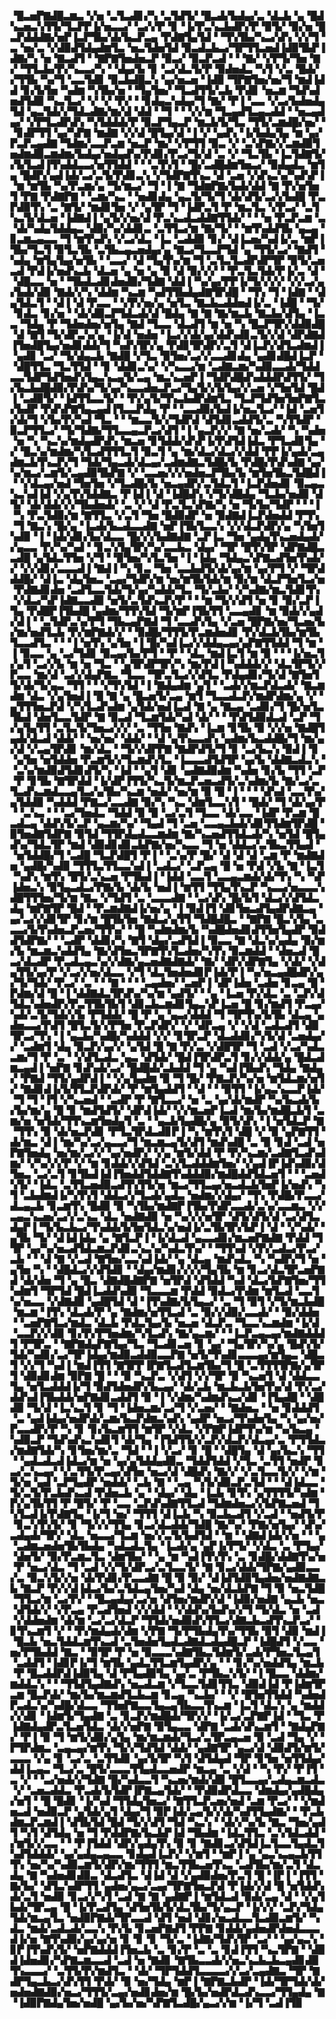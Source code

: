 ▝█▃▅▛▇▟█▃▆▃▝▞▅▝▃▜▃▟▊▞▚▝▃▜▟▜▞▝█▃▟▞▙▟▄▞▃▝▟▃▙▝▄▝█▟▚▃▅▃▚▜▜▞▜▃▛▛▐▞▅▃▃▞▝▃▞▞▛▝▊▝▐▞▛▃▚▃▙▟▛▞▛▝▉▜▞▝▉▞▅▝█▃▛▟▟▟▇▞▅▛▐▃▛▜▙▞▟▞▙▃▛▃▄▝▛▟▇▜▄▜▟▝▝▜▚▜▙▞▚▃▞▟▚▝▞▞▜▝▃▝▅▞▃▝▞▟▉▟▜▟▄▟▆▜▃▝▅▃▜▟▅▜▟▝▉▃▟▃▙▃▞▜▛▜▜▃▅▟▐▟▉▜▙▛▐▟▇▞▚▝▅▝▇▃▟▜▝▝▇▛▇▜▅▟▅▃▛▝▉▃▞▝▉▃▛▃▟▝▝▝▇▞▝▞▛▜▞▜▅▝▇▞▝▜▜▃▙▞▛▞▚▃▃▞▚▝▝▟▄▞▙▝▊▝▃▞▟▃▜▞▛▝▉▟▅▟▃▝▚▜▝▞▃▝█▟▞▞▜▜▙▝▚▞▜▝▃▃▜▟▊▝▉▃▙▟█▃▚▝▄▞▅▃▅▝▐▟▉▝▜▛▇▜▅▞▅▞▜▝▆▟▐▟▟▝▊▞▙▜▅▝▚▟▆▝▚▜▙▞▅▝▝▜▄▜▅▞▝▜▃▟▜▜▞▃▙▝▛▟▊▝▅▃▆▝▜▟▚▟▅▟▜▟▉▝▚▃▜▃▞▝▞▝▞▝▛▞▝▝▊▟▄▃▚▟▄▞▜▝▇▞▝▛▐▝▃▃▝▞▃▞▙▟▅▟▄▜▟▝▄▃▜▟▞▞▜▟▃▟▇▞▆▞▟▝▟▟▝▝▜▝▝▝▞▞▆▝▜▃▄▟▜▃▄▃▟▟▝▝▅▃▄▟▄▞▝▞▛▜▃▟▛▟▚▝▚▜▟▟▟▞▛▝▉▃▛▜▄▃▛▝▆▃▙▜▞▜▃▝▜▜▞▃▆▟█▞▅▞▝▝▊▟▛▜▜▝▄▞▚▛▇▝▆▟▇▝▞▞▟▝█▜▄▞▟▝▐▝▞▝▄▟▚▝▐▞▙▟▄▜▄▝▆▝▄▞▛▃▛▃▄▟▇▝▜▟▆▞▃▃▛▃▆▝▅▃▛▝▆▞▝▞▛▜▜▝▉▃▝▞▝▃▚▛▇▞▞▃▆▟▉▜▅▟▆▟▉▃▆▟▆▞▙▟▄▞▅▟▄▟▚▞▛▟▊▞▛▃▞▜▞▟▝▃▝▞▝▜▃▜▙▝▐▃▜▟▇▜▞▞▙▜▃▟▐▜▚▟▟▃▃▞▅▜▜▟▟▝▝▝▃▜▚▜▝▝█▞▃▟█▟▆▜▅▃▞▝▉▟▄▟▃▝▆▜▄▝█▟▛▞▄▟▐▟▞▃▞▃▜▞▛▟▊▃▚▝▞▜▟▛▇▜▚▃▝▟▝▃▅▝▞▟▚▃▚▞▚▟▚▛▐▝▆▝▆▜▙▝▚▞▛▃▆▞▄▝▜▞▆▃▞▝▜▝▐▝▇▝▜▟▆▛▇▞▙▟▞▟▟▝▇▝▛▞▅▜▅▜▝▛▇▝▛▟▇▛▇▝▝▃▆▞▚▃▝▝▅▟▊▟▄▝▄▃▜▞▜▞▜▝▟▞▟▜▞▃▞▞▙▟█▝▛▃▛▟▉▜▚▝▃▝▇▜▞▝▆▟▊▜▅▝▞▝▄▜▛▝▜▝▐▟▛▃▜▝▛▝▆▃▜▃▝▞▛▃▞▝▃▜▚▃▜▞▟▃▅▝▐▟▇▟▐▝▄▜▞▞▅▞▟▝▛▃▚▃▟▃▟▟▇▜▜▟▞▝▝▝▅▝▛▃▛▃▆▝▃▝▟▞▚▟▄▜▟▟▄▃▝▟▉▞▚▞▟▟▊▃▝▃▜▜▃▞▆▝▇▞▜▞▝▝▆▜▚▟▟▜▙▝▄▃▄▝▊▃▆▃▄▃▃▝▜▝▆▜▚▟▚▝▞▃▞▟▃▝▐▃▝▃▟▟▉▝▊▞▝▟▐▃▅▞▚▟▐▞▃▝▆▛▐▜▙▞▜▃▜▝▉▜▃▜▙▝▃▜▙▃▄▃▅▟▄▞▄▝▇▃▞▜▃▃▛▜▟▝▄▝▜▜▞▃▞▝▇▟▜▝▚▟▄▝▆▜▄▜▄▞▅▜▙▝▝▃▃▞▝▟▝▜▄▜▚▞▆▝▜▝▃▜▃▜▃▟▛▟▛▜▛▝▉▜▞▃▅▃▟▝▛▟▐▞▅▟▚▃▙▝▟▃▅▝▄▝▅▝▄▝▉▝▟▝▉▞▞▞▝▝▛▃▜▃▜▟▞▛▐▞▃▝▟▝▝▟█▃▃▝▅▝▝▜▙▟▃▟▊▟▅▟▉▞▜▟▇▝▟▟▐▝▚▞▄▞▛▛▐▞▜▞▞▞▞▝▞▞▃▞▄▞▙▟▞▟▉▝▇▟▞▞▚▝▟▟▆▝▚▃▆▝▚▟▜▜▙▟▄▟▇▜▛▟█▝▝▜▚▝▜▝▐▟▇▝▝▟▄▜▟▃▜▝▝▟▐▝▟▝▛▃▃▝▝▞▛▞▅▞▄▝▅▜▃▝▇▃▙▃▟▟▅▟▐▞▃▝▐▟█▝▝▜▞▝▊▟▃▝▊▞▅▝▝▟▞▟▉▃▛▜▟▃▟▞▟▝█▟▄▝▇▝▇▝▇▞▆▃▙▝▇▃▙▞▟▜▄▝▐▃▃▝▜▟▄▝▛▝▜▟▅▟▅▞▅▜▄▝▇▟▝▜▃▃▝▟▃▟▜▝▆▝▅▝▚▝█▃▛▜▛▞▟▟▉▟█▝▟▝▇▜▝▜▞▟▛▃▚▞▄▝▐▞▟▝▅▟▅▝▐▃▞▞▟▞▄▞▟▟▚▟▊▃▜▞▞▟▝▟▛▟▇▟▐▜▅▟█▜▄▞▅▟▊▟▟▞▜▝▚▟▚▜▛▞▄▝▛▟▊▜▛▟▛▞▃▜▝▟▐▃▛▞▟▜▃▟▆▟▐▝▄▟▊▝▃▞▝▜▞▟▄▃▙▝▇▟█▝▞▜▃▝▉▜▅▞▃▞▞▃▃▟▊▟▄▝▄▟▊▟█▟▐▃▛▝▝▟█▜▜▃▝▜▃▜▜▟▝▝▊▝▟▟▊▃▚▞▝▞▚▃▃▞▆▝▃▟▇▃▆▞▚▟▉▃▃▟▞▜▟▟▃▃▜▟▛▜▟▜▅▟▚▜▄▃▚▃▄▜▞▃▄▝▆▃▚▃▅▛▐▝▜▟▛▟█▟▚▟▟▟▛▟▜▜▞▝▜▞▙▃▙▟█▟▉▞▛▟▚▞▜▞▄▞▚▃▃▟▅▃▛▃▞▜▄▜▞▞▙▜▄▞▞▃▅▝▞▜▅▜▟▝█▟▐▝▃▟▉▜▞▝▐▟▜▜▃▃▜▞▝▝▛▞▄▜▞▜▚▃▙▟▛▟▆▜▃▝▜▃▛▜▟▜▅▜▅▛▇▜▃▞▙▟▛▝▛▟▚▛▇▜▄▃▄▟▐▜▃▃▛▟▄▝▛▝▝▃▃▟▉▞▙▟▐▞▅▃▜▃▞▝▐▟▝▃▅▜▞▟▞▜▝▞▙▞▛▞▚▟▝▜▃▝▝▝▆▃▃▜▞▞▜▟▛▟▝▟▜▟▊▃▟▟▜▞▃▝▚▜▜▟▛▝▉▃▛▜▜▃▞▝▜▞▜▟▇▞▜▜▃▃▄▃▛▃▞▟▜▝▐▝▄▃▛▞▞▝▇▝▅▞▃▟▞▝▚▝▚▟▅▝▅▝▚▝▚▃▚▞▆▟▄▟▛▟▚▝▆▃▅▝▊▜▟▟▞▟▚▛▐▞▛▟▜▟▐▟▃▝▛▜▃▟▊▜▄▝▞▝█▃▚▞▆▟▆▞▚▜▃▟▜▜▜▃▜▝▉▃▜▝▄▝▆▞▟▃▞▟▃▞▞▟▟▝▛▛▐▞▄▟▞▃▄▟▆▃▙▜▚▃▛▞▜▝▜▟▞▜▄▃▟▞▟▃▄▞▃▟▆▟▇▃▜▟█▞▙▝▛▟█▞▛▟▚▟▇▝▄▞▚▞▆▃▞▃▆▜▞▃▄▟▉▜▙▛▇▝▞▝▃▃▅▞▞▞▅▟▅▃▛▜▙▞▙▝▆▜▅▜▙▃▜▟█▟▐▝▝▞▟▃▄▞▅▟▝▜▅▜▅▝▞▜▃▟█▞▙▝▅▃▄▟▛▞▃▜▟▃▜▝▐▃▛▟▅▟▊▝▉▃▄▃▚▃▚▟▐▟▝▞▄▜▚▜▟▟▇▃▝▛▐▟▐▝▟▝▐▟█▟▚▝▞▜▞▟█▟▄▝▜▃▙▞▅▟▉▝▟▜▞▝▟▞▟▟▞▞▞▜▙▟▅▟▞▝▃▝▞▝▟▝▛▃▜▃▚▛▇▞▚▝▅▝▜▞▙▞▜▟▛▝▝▝▐▝▚▝▛▃▜▟▉▞▆▝▇▜▜▃▝▞▃▜▝▜▅▝█▟▉▟▛▝▅▝▉▟▇▟▐▃▛▟▅▟▟▝▛▜▚▝▜▝▇▃▚▝█▞▄▝▐▃▟▞▙▃▟▃▃▟▇▝▅▛▐▜▙▜▃▃▚▝▞▞▟▃▛▟▛▞▄▝▚▜▅▜▚▟▉▝▐▝▐▟▞▟▊▞▙▞▟▃▃▝█▞▞▞▙▟▇▟▇▝▃▛▐▃▝▜▅▝▄▟▄▜▚▃▅▟▄▟▞▞▄▃▃▝▛▞▚▞▚▟▝▝▊▃▚▜▄▜▛▞▚▞▃▃▙▃▝▟▄▞▝▜▛▝█▜▚▜▛▝▟▛▇▟█▃▃▟█▝▄▜▟▃▜▜▅▝▞▜▝▝▉▜▅▞▚▜▃▜▅▝▐▝▐▟▄▝▜▟▄▃▚▛▇▃▟▜▅▜▚▟▞▞▝▞▞▟▊▞▃▃▃▟▐▝▇▟▐▝▚▝▊▃▝▜▅▝▃▃▙▟▜▞▟▞▄▞▆▝▄▞▛▜▝▞▝▜▛▟▟▟█▞▝▟▐▃▝▟▄▜▅▃▝▃▄▞▜▟▛▞▆▝▅▞▆▜▙▜▟▞▆▝▉▞▆▝▟▃▛▜▅▜▃▞▅▝▛▟▇▟▊▟▅▝▃▟▜▃▃▜▟▞▜▞▄▞▚▟▟▞▜▃▝▜▞▃▙▞▝▞▚▟▇▞▆▃▜▟▊▜▚▝▞▟▃▞▚▛▐▟▇▃▃▟▉▝▅▜▞▃▜▟▚▃▛▞▛▝▝▝▆▝▜▞▞▟▜▝▅▝▊▝▉▞▃▛▐▜▄▝▛▟█▛▐▜▙▟█▝▄▟▆▞▜▜▚▜▟▝▜▞▆▛▐▜▙▜▜▝▃▃▄▟▊▝▆▝▉▟▞▞▄▟▞▟▐▝▝▃▜▟▛▃▚▞▛▜▝▜▙▃▄▛▇▟▝▜▝▃▃▟▚▜▄▝▞▃▅▝█▛▇▞▅▞▜▃▅▞▙▞▆▞▅▟▜▃▙▝▛▞▆▛▇▟▞▞▝▝▉▟█▞▜▜▜▞▛▃▆▟▅▟▊▝▛▞▟▃▙▜▙▞▆▜▙▜▃▃▟▜▃▝▝▝▐▝▅▜▚▝▄▜▅▝▐▝█▞▚▟▐▃▞▞▟▟▄▃▄▞▄▛▇▜▜▟▟▝▜▝▆▝▐▝▉▃▃▝▄▝▃▞▜▟▊▝▉▃▄▞▙▞▛▜▝▝▛▝▝▟▃▝▆▟▐▃▜▝▆▝▉▝▝▝▐▞▅▃▜▞▄▜▝▃▞▞▙▝▆▝▅▝▜▃▝▝▄▜▛▟▛▜▛▞▚▝▆▞▛▟▐▝▚▟▟▟▞▞▝▟▃▜▛▜▞▞▛▃▃▝▆▞▟▝▃▞▞▟▄▛▇▃▝▜▃▃▝▜▛▃▜▃▞▞▟▜▃▝▛▟▄▟▊▞▜▞▟▝▇▜▅▜▜▞▟▞▜▞▄▃▝▜▜▝▝▝▞▜▚▜▟▝▐▝▇▟▄▟▆▝▄▜▝▝▃▟▞▞▆▃▛▟▃▟▞▝▇▃▆▟▆▝▟▃▝▞▄▜▅▟▐▝█▝▇▝▄▝█▃▅▜▞▃▄▝▆▜▝▜▃▃▟▃▛▞▆▟▛▟▆▞▄▝▞▝▄▜▜▜▅▃▛▟▝▞▚▜▃▟▚▟▆▝▄▜▟▞▅▟▐▃▟▝▇▝▄▝▇▃▄▝▃▟▊▞▜▝█▞▅▜▃▜▙▟▝▟▅▜▃▃▜▟▛▝▇▝▉▃▟▝▜▃▆▜▟▞▚▟▝▟▞▝▝▝▛▟▜▟▉▟▃▟▝▃▛▝▜▞▄▜▄▜▜▝▃▜▃▜▞▜▅▃▞▞▞▝▃▝▜▜▅▝▇▟▚▝▐▃▆▝▊▜▙▝▉▝▞▞▅▝▇▟█▜▄▟▞▟▃▟▝▟▟▞▝▝▅▞▅▞▝▟▟▞▝▝▟▝▄▜▚▃▃▟▚▝▄▟▆▞▙▃▟▟█▞▜▝▆▞▄▞▟▝▞▃▄▜▛▟▊▝▆▞▟▃▝▝▜▞▞▟▛▛▇▝▇▟▛▟▜▞▜▝▊▝▃▞▙▃▚▝▉▟▐▝▊▝▄▜▅▝▅▜▟▟▅▝▛▃▆▜▞▞▜▃▆▟▚▜▃▝▐▃▃▃▟▜▟▜▛▝▄▞▙▝▟▟▇▃▟▃▚▝▝▃▚▞▆▟▉▟▜▟▊▟▜▞▚▝▐▟▝▝▄▜▝▟▊▝▄▟▇▟▉▟▆▝▚▟▅▝▊▞▙▝▜▜▝▃▛▝▛▝▊▜▙▝▇▜▛▟▟▝▐▞▟▛▐▜▜▞▚▃▜▞▆▃▛▃▅▃▟▜▞▃▚▟▆▞▙▝▇▞▃▞▃▜▃▟▚▃▆▟▃▃▄▜▃▞▄▜▙▞▚▃▆▝▅▟▞▝▅▞▆▝▉▝█▝▐▝▝▝▝▟▚▟▝▃▃▜▚▞▄▜▟▟▉▝▚▟▟▟▝▛▇▃▞▃▃▟▇▝▉▞▚▝▚▃▝▟▆▜▃▃▚▜▝▝█▟▞▝▜▝▟▞▄▞▛▝▝▃▚▃▝▝▝▃▞▜▅▟▃▝▜▟▟▝▉▝▉▝▃▞▃▜▝▜▃▃▝▟▞▃▃▝▐▟▛▝▛▃▆▝█▃▟▃▄▝▟▟▚▜▞▃▛▝▄▃▆▞▚▞▝▜▄▟▝▜▝▃▅▝▃▃▄▃▙▟▞▟▊▜▜▟▆▜▛▟█▝▉▜▅▟▇▜▟▛▇▝▉▜▟▝▜▜▛▟▄▟▃▃▆▟▆▝▇▞▚▃▅▟▜▜▟▃▟▞▚▝▅▜▟▝█▜▄▟▚▞▜▟▃▜▛▝▆▟▝▟▉▟▊▟▊▃▙▛▇▞▅▞▚▃▃▝▜▝▅▝▟▟▃▞▃▜▙▃▜▜▄▟▝▝▅▜▟▟█▞▜▝▃▟█▝▜▃▛▟█▜▝▛▐▝▝▃▚▞▛▝█▞▝▟▝▟▝▟▝▃▆▝▛▝▆▟▇▟▅▝▄▟█▞▚▟▉▝▜▜▜▃▜▜▃▃▚▟▐▝▃▟▃▞▝▃▛▃▄▝█▝▅▝▛▟▝▞▙▝▇▝▐▃▜▝▚▟▚▝▆▜▚▝█▜▞▃▚▃▅▝▛▜▙▟▐▝▐▟▟▝▃▃▜▝▃▃▄▃▆▟▞▟▞▜▚▝▚▝▚▛▐▟▅▃▚▝▉▜▄▃▟▃▞▛▇▞▙▝▟▞▙▝▅▟▐▝▆▜▜▝▜▜▄▜▚▃▛▝▚▃▃▞▅▃▃▃▚▟█▜▜▜▅▞▜▞▆▝▇▃▝▞▜▟▜▝▃▝▃▃▃▟▇▝▝▃▞▟▚▝█▞▙▜▝▟▃▞▞▟▜▟▃▟▄▝▆▛▇▜▛▝█▟▝▝▛▃▆▟▇▟▐▞▅▞▄▝▐▝▉▟▐▜▝▟▊▜▅▃▟▜▄▟▛▟▇▃▄▝▄▞▃▞▞▟▊▜▛▝▊▞▆▝█▜▙▜▅▝▇▟▃▞▄▜▜▝▜▟█▟█▃▝▝▇▛▇▝█▃▚▜▄▝▃▃▃▞▙▜▚▟▅▃▛▃▅▞▜▜▚▞▝▝█▝▚▟▆▟▆▞▙▝▚▟█▟▅▟▊▟▜▜▅▜▄▟▛▝▉▟▟▜▟▛▇▞▝▝▃▟▛▝▟▟▊▞▚▝▇▜▝▟▄▞▃▟▜▟▐▝▉▃▃▝▇▝▟▃▚▞▄▟▄▝▉▞▆▞▙▝▆▃▆▃▚▟▟▜▄▝▇▞▟▜▅▃▜▛▇▜▚▜▃▟▅▞▚▜▚▝▉▃▆▟▟▝▝▟▅▃▟▝█▃▞▟▃▟▛▝▛▃▟▃▄▃▚▞▞▟▇▞▄▃▅▟▇▟▇▟▞▝▇▞▝▟▛▞▟▛▇▜▄▝▞▟▞▝▞▟▄▜▜▞▄▞▛▝▞▃▞▞▅▞▟▃▃▝▞▜▝▟▃▜▅▟▅▟▊▛▐▟▞▛▐▝▚▞▅▃▄▟█▟▛▞▄▞▜▞▜▟▞▝▛▃▞▝▃▝▝▝▇▝▝▝▝▃▄▟▅▞▝▃▅▛▐▝▟▛▐▟▅▝▃▟▅▝▊▃▄▝█▝▛▟▆▞▟▝█▝▐▝▟▟▇▟▃▜▛▟▚▞▚▞▆▝▄▟▜▞▝▝▄▝▐▃▅▝▛▞▟▃▝▃▝▃▛▞▟▜▟▃▚▟▅▟▛▞▛▃▜▜▙▜▙▜▝▟▊▃▙▃▆▟▊▜▄▃▚▛▐▃▅▝█▝▊▞▆▟▜▝▛▃▄▞▚▟▞▃▜▞▜▟▞▞▙▝▛▜▟▟▞▝█▝▛▝▄▝▄▃▞▟▟▟▝▜▝▜▛▜▚▞▙▜▙▝▟▃▄▝▄▟▅▃▃▞▛▟▜▝█▜▃▜▞▞▛▜▅▝▛▃▛▟▛▞▝▞▝▟▛▃▄▝▞▝▞▟▝▃▟▃▟▜▝▟▉▜▛▃▞▜▚▝▐▝▄▃▙▞▚▟█▞▚▟▟▟▝▞▞▝▊▜▛▃▛▝▟▃▟▟▊▞▚▜▞▟▝▃▅▟▄▞▞▝▃▟▆▜▝▟▄▝▉▃▛▞▄▞▞▝▄▜▟▝█▝▇▝▛▞▃▝▞▟█▜▛▝▜▝▃▟▝▞▃▞▚▟▃▃▆▞▜▝▛▝▃▝▝▞▟▜▃▟▃▝▄▃▝▟▜▟▞▝█▟▐▜▛▟▛▃▜▝▊▞▞▟▟▞▄▝█▟▃▟▆▃▄▟▐▝▅▛▇▝▊▟▚▟▞▃▞▝█▟█▟▞▃▙▟▟▝▜▝▄▝▚▟▐▜▙▟▚▝▜▟▄▝▇▟▄▞▝▛▇▟▝▜▜▞▄▟▛▟▐▝▝▞▄▜▄▟▆▝▉▝▜▝█▞▝▛▇▃▛▞▚▞▅▝▆▜▟▃▆▞▅▜▞▝▇▟▊▟▐▞▙▜▜▃▛▟▛▟▞▝▛▝▆▜▄▟▟▜▝▝▟▝▝▝▉▜▜▝▐▞▄▃▚▃▃▛▐▟▞▝▜▝▜▝▐▜▝▞▚▃▅▟▝▝▃▟▛▝▛▝▇▜▃▃▞▝▅▝▃▝▄▞▟▞▆▟▛▝▚▞▙▃▟▞▙▞▙▞▆▞▄▝█▝▊▝▆▟▜▟▜▞▝▟▛▟▐▟▞▝▞▞▆▃▅▛▐▃▟▝▆▞▙▞▆▟█▃▙▜▝▃▆▞▅▝▅▜▟▞▜▜▚▃▆▜▅▟▄▜▝▃▝▝▄▃▙▜▄▟█▞▄▝▉▜▞▟▚▝▐▝▅▜▟▃▛▝▇▝▜▜▚▝▉▝▟▞▅▃▛▟▊▝▛▜▃▜▛▟▃▟▊▛▐▝▚▝▆▜▚▜▝▟█▝▞▝▉▝▄▛▇▜▜▝▟▞▆▃▝▟▐▝▆▞▚▞▃▞▄▃▃▞▜▝▆▃▆▃▄▜▞▟▜▝▆▟▚▟█▝▃▝▉▝▊▟▝▃▟▝▅▛▇▜▅▟▄▝▅▞▆▞▃▞▞▝▄▞▅▟▛▞▝▞▄▝▆▜▞▟▟▝▛▝▛▞▚▃▆▞▃▟▇▜▃▟▚▟▆▞▝▞▚▞▞▞▛▝▞▝▆▝▊▟▟▞▞▟▜▟▝▃▚▜▃▟▟▟▆▜▅▞▝▞▄▟▐▛▐▟▚▟▉▞▟▜▅▃▝▃▞▃▜▝▊▜▙▟▐▟▐▜▅▟▟▜▟▟▇▜▚▟▟▟▉▞▆▟█▟▟▜▟▃▅▜▝▝▝▃▅▟▚▜▞▝▐▟▃▝▃▜▜▃▅▟▉▃▟▜▚▜▜▞▅▝▆▃▞▜▜▃▄▞▅▃▟▃▙▜▅▛▐▞▅▟▚▝▚▜▝▃▙▟▆▟▐▞▚▜▚▜▝▟▟▃▞▞▜▃▟▞▄▟▃▝▅▟▆▞▞▟▄▞▝▜▚▝▛▟█▞▛▃▃▞▟▃▄▃▙▝▊▃▆▜▚▝█▟▉▝▉▝▚▜▙▞▆▟▇▛▐▜▙▞▛▟▛▃▃▟▞▃▚▞▃▃▆▃▝▞▞▃▄▃▚▃▅▞▃▞▞▃▚▃▝▟▃▝▅▟▇▟▉▝▅▝▚▞▞▞▅▜▛▝▟▜▞▟▜▞▟▝▃▞▟▜▃▟▄▛▐▝▜▞▙▃▙▃▞▜▚▟▟▞▙▜▅▜▟▃▚▞▅▟▐▞▃▜▙▜▛▞▙▛▐▝▟▝▝▞▚▟▞▝▄▜▙▝▜▞▝▟▐▟▐▟▄▝▄▝▇▜▃▛▐▝▐▞▟▃▟▝▄▃▃▟▊▞▆▃▅▛▇▟▇▝▛▟▟▝▜▜▛▝▄▞▚▞▅▃▟▜▟▃▆▃▛▟▊▃▚▃▚▞▚▟▃▜▚▞▝▝▜▜▚▟▝▞▛▞▃▟▃▞▛▃▞▃▙▝▝▝▟▝▇▝▞▃▟▝▇▜▅▞▃▃▚▟▐▟▞▝▄▝▟▃▄▝▆▟▚▟▃▝▚▝▚▟▛▞▜▝▅▝▄▜▅▝▚▝▝▟█▟▃▞▞▟▜▟▊▝▝▟▄▞▆▟▊▞▞▞▞▜▄▜▙▝▆▝▊▃▞▟▃▜▛▃▅▛▇▟▝▟▞▟▅▝▜▝▄▝█▃▝▟▇▟█▟▇▛▇▝▅▜▛▟▝▟▜▟▟▝▚▟▝▟▃▞▙▛▇▜▅▞▜▜▚▟▆▜▝▜▛▜▟▝█▟▐▃▟▟▚▟▉▝▜▃▃▃▆▝▛▟▟▝▉▟▃▞▛▟▆▝▆▜▃▟▝▃▃▜▚▞▅▃▃▝▞▟▇▟▉▝▄▟█▜▟▝▟▝▐▜▚▟▇▞▙▜▄▃▞▝▃▝▜▝▉▜▝▞▜▞▆▃▙▟█▝▆▃▆▝▐▜▚▝▟▃▟▞▛▝▄▝▇▟▆▞▅▜▜▃▟▝▃▝▉▞▞▟▉▞▃▃▟▞▝▝▉▞▟▟▅▝▝▃▅▛▇▜▃▞▆▟▃▝▟▃▙▝▛▟▃▜▄▞▙▝▅▃▅▝▟▃▛▃▝▜▃▃▚▃▆▟▆▝▐▞▟▝▃▃▛▞▞▟▉▝▊▞▛▞▛▜▅▟▆▞▚▜▃▟▚▝▇▞▄▃▆▞▝▝▐▃▛▃▄▃▄▞▆▟▇▟▟▟▜▝▛▜▛▃▝▝▇▛▇▟▄▛▇▜▄▞▜▃▝▜▃▟▊▃▅▝▊▝▄▞▝▜▄▜▛▞▚▞▄▝█▟▚▜▞▜▟▞▚▟▊▞▃▞▜▛▐▟▄▞▆▟▉▃▟▟▉▃▃▛▇▝▅▜▞▜▚▟▊▃▃▃▄▞▆▜▄▃▝▟█▃▜▝▞▞▜▝▚▟▐▝▆▟▐▜▜▝▇▜▛▛▐▛▇▜▃▟▜▃▆▜▙▞▜▝█▝▃▜▜▜▜▛▇▞▄▜▛▜▝▟▉▟▊▟▆▝▉▛▇▝█▝▝▝▉▝▚▃▛▃▝▞▟▜▝▞▞▜▛▝▉▝▚▃▅▜▝▟▝▟▟▃▃▜▄▝▅▜▃▟▟▟▐▞▜▝▉▟▜▟▅▟▛▞▙▃▄▞▝▟▞▃▙▝▆▃▙▃▙▜▅▜▚▞▟▝▛▞▃▞▟▟▚▟▐▜▙▟▟▞▅▛▇▟▊▃▟▟▜▝▉▝▐▝▞▟▆▞▚▟▆▟▚▃▞▟▊▝▐▜▄▟█▝▝▟█▟▉▝▜▞▟▝▐▃▚▃▜▝▊▝▜▝▐▟▅▃▆▞▃▞▜▝▞▃▅▞▝▝▇▟▅▃▝▝▅▝▊▟▟▟▜▝▃▝▄▟▐▟▄▞▅▟▛▟▞▃▆▞▙▃▛▟▆▃▚▟▚▝▄▟▛▝▅▃▞▜▚▟▅▜▄▝▚▝▄▞▅▞▛▃▃▟▛▞▛▝▚▝▊▝▊▞▙▃▆▜▜▝▆▜▛▝▞▟▃▝▞▛▇▛▐▟▛▜▚▞▆▝▚▞▙▃▄▝▚▟▉▃▛▝▜▟▚▟▚▃▚▟▊▜▝▟▞▜▄▝▐▜▟▜▜▞▞▃▛▞▟▃▛▞▟▃▄▞▃▝▛▜▜▟▃▞▆▟▇▜▟▞▚▝▊▜▅▞▆▞▃▝▜▟▝▝▐▝▞▃▞▝▊▝█▝▝▟█▜▄▝▟▝▄▞▙▃▚▝▜▜▝▝▄▟▃▟▃▟▐▟▃▞▆▝▅▝▄▞▄▜▟▟▄▟▉▃▝▜▟▟▜▟▟▝▞▜▃▝▃▜▜▝▅▟▛▝▊▃▞▃▚▃▄▞▝▞▃▜▜▞▛▃▄▞▟▜▅▝▅▃▞▟▝▟█▟▚▝▇▞▞▝▞▃▜▃▃▜▞▞▝▞▆▝▜▞▅▝▄▟▝▃▛▜▄▟▛▝▅▟▟▞▝▃▙▝▇▝▝▃▄▝▚▜▞▟▉▃▛▃▜▟▝▝▝▟▐▟▃▃▝▜▞▃▜▞▛▃▙▟▚▃▟▝▛▟▅▃▙▝▄▝▝▟▄▞▝▟▄▝▐▃▙▝▊▜▚▝▄▜▜▜▜▞▚▟▆▝▛▞▄▜▙▜▜▝▛▝█▜▞▝▛▝▃▃▝▃▛▟▚▟▇▜▜▃▟▝▜▟▆▟▅▃▞▞▙▛▇▃▅▟▝▜▚▜▃▟▐▞▛▟▇▜▄▝▐▞▜▝▅▞▝▜▜▜▝▟▐▃▙▝▚▝▉▃▙▃▟▜▝▞▃▟▝▝▅▟▜▞▛▝▊▃▚▜▚▜▞▝▊▝▜▞▞▞▜▜▄▝▊▃▞▟▃▟▟▞▜▟█▝▇▞▚▞▝▛▇▞▅▜▄▞▝▟▚▞▃▟▄▟▞▜▛▞▝▟▃▝▅▃▃▞▜▃▆▝▅▞▞▃▜▞▙▟▜▟▝▝▆▝▝▟▇▟▐▟▞▞▅▝▝▝▄▝▃▟▆▃▅▟▅▜▙▜▙▟▄▝▚▟▃▟▃▜▄▝▐▃▟▞▄▝▄▛▐▞▛▜▞▝▞▟▃▝▃▝▛▜▄▞▝▟▅▜▞▝▉▞▛▃▆▃▜▃▝▟▆▜▙▞▝▝▄▝▆▝▚▟▐▜▚▜▚▝▃▝▊▟█▞▟▟▇▜▚▞▅▝▛▝▅▃▞▟▃▝▜▝▃▟▝▞▞▜▞▟▛▃▞▃▜▃▃▜▞▝▇▝▊▃▞▟▟▞▜▛▇▞▄▟▉▃▃▞▃▝▉▃▚▜▞▞▅▝▟▞▛▟▊▞▛▃▃▟▇▝█▝▉▝▉▞▝▟▐▟▜▟▉▜▄▟▅▞▅▟▇▟▇▃▙▝▇▃▛▝▛▞▞▟▐▟▃▞▙▞▃▜▟▃▄▜▅▞▚▟▝▟▄▝▅▞▟▃▙▛▇▝▜▝▉▝▅▃▜▟█▝▜▜▃▞▆▝▃▞▛▞▝▝█▃▄▟▄▞▃▞▅▝▟▜▅▞▆▟▛▞▟▝▐▟▉▞▅▟▇▝▄▃▙▝▅▃▝▟▜▟▞▞▝▞▛▃▄▝▛▃▟▜▅▟▝▞▞▟▟▝▝▞▟▟▚▞▙▟▚▞▞▜▝▜▞▟▃▝▅▝▃▟▝▞▟▟▅▟▆▝▟▞▆▝▃▞▃▞▟▃▛▝▜▜▟▞▅▟▉▟▚▜▜▃▞▟▇▃▙▃▟▜▚▃▛▃▞▝▊▜▚▃▆▜▝▞▝▝▛▞▆▟▄▟▞▟▆▝▞▛▇▝▜▞▛▜▙▟▄▜▚▞▜▜▙▝▉▜▝▟▉▝▆▟▐▝█▃▙▝▅▃▜▟▟▃▆▜▚▃▟▝▃▜▅▟▅▜▄▟▃▟▇▟▃▟▄▟█▃▛▝▐▟█▟▜▝▞▃▃▝▅▞▛▜▙▟▟▝▇▃▝▝▉▜▛▝▛▝▅▝▉▃▃▃▚▟▇▜▙▃▜▟▆▜▞▃▟▞▛▜▅▃▜▃▄▜▝▃▟▟▜▝▐▟▊▛▐▞▜▝▆▜▙▝▄▟▃▜▜▃▆▜▄▟▛▞▄▝▝▝▊▞▚▞▅▟▟▜▄▝▆▃▙▝▛▝█▃▟▟▛▟▐▟▉▜▄▝▟▝▛▜▄▟▉▜▄▝▄▞▃▝▛▜▙▃▚▜▞▝▐▝█▃▃▝▟▟▆▞▆▟▟▃▚▝▝▝▜▜▟▜▄▟▇▟▚▝▅▃▟▃▆▝▞▜▃▃▜▟▊▜▜▃▝▟▉▟▐▟▝▛▐▟▆▜▛▃▆▝█▃▛▟▞▝▆▞▙▞▆▃▆▟▜▃▙▃▆▝▊▃▄▝▚▃▙▞▝▝▞▝█▜▅▜▜▟▟▝▚▟▅▟▛▃▟▃▚▞▚▟█▞▟▃▃▝▜▜▅▛▇▃▃▜▄▃▄▜▙▃▃▜▚▃▆▝▐▃▜▝▟▃▚▝▄▝▆▟▟▞▞▟▊▝▐▟▆▜▞▜▄▟▇▝▃▝▊▃▛▞▆▟█▟▞▜▛▞▞▝▐▞▃▞▃▛▇▛▐▟▝▝▜▃▝▛▐▟▇▟▄▟▛▃▜▃▅▜▟▃▝▟▞▞▅▛▇▝▉▜▄▃▃▝▟▛▇▝▃▟▞▟▚▃▆▜▝▝▇▟▄▛▇▞▝▛▐▝▉▝▜▝▆▜▞▟▉▞▄▜▄▝▆▞▆▃▆▟▞▜▃▞▃▜▛▃▄▃▅▝▉▝▃▟▝▜▄▝▞▝▛▜▛▟▆▃▝▃▄▃▄▞▆▜▚▝▜▞▞▜▟▜▟▝▟▟▞▝▄▟▇▜▛▝▄▃▞▟▝▟▉▟▜▞▆▜▞▃▃▃▝▞▄▝▊▝▃▞▃▝▃▜▜▟▊▝▄▞▙▜▛▝▚▜▝▟▜▟▄▟▝▜▛▝▊▜▅▝▅▜▜▟▄▞▟▟▐▃▄▃▝▜▃▞▃▝█▜▞▃▃▃▜▜▄▟▃▃▅▟▛▝▆▃▄▝▃▝▞▟▝▝▚▝▛▞▝▛▐▜▝▃▝▞▝▝▃▞▅▟▞▞▜▟▇▝█▞▚▟▃▃▜▝▚▃▅▞▆▟▞▟▉▝█▜▃▃▄▞▃▟▄▃▆▃▟▃▝▞▝▃▅▃▟▟▃▝▛▃▟▞▙▜▟▛▐▛▇▃▄▜▟▞▝▝▛▟▉▟▛▟▃▃▝▟▆▟▄▞▄▟█▟▄▞▅▜▝▝█▝█▟▊▝▐▞▚▟▝▜▜▟▄▜▅▃▞▝▇▜▜▃▛▃▅▞▅▟▝▃▆▝▛▃▞▝▝▞▆▟▅▃▟▝▅▟▉▃▛▝▄▜▟▞▄▜▝▟▄▞▜▝▉▛▐▟▞▃▄▜▞▞▟▞▚▟▜▜▄▟▇▞▝▝▛▃▙▟▆▃▛▃▆▟▐▝▟▜▙▜▟▝█▟▝▜▞▞▟▜▝▜▟▝▚▃▚▝▝▟▞▞▚▞▙▝▇▃▝▜▅▞▄▟▜▝▚▜▝▟▜▟▄▝▅▝▜▝▛▟▟▛▇▞▙▃▙▛▐▟▝▜▙▟▆▝▐▟▃▜▜▃▝▃▚▜▟▃▟▟▝▞▆▜▞▞▃▃▝▝▝▛▐▜▟▟▝▟▛▞▄▟▄▜▚▝▉▝▊▝▇▟▊▃▞▟▜▟▐▃▜▃▃▜▄▟▃▜▚▟▜▟▟▟▞▝▄▞▄▟▄▃▄▃▃▝▊▟▄▟▐▃▛▞▝▞▆▜▝▝▆▛▐▝▄▝▄▃▚▃▄▃▙▜▜▜▚▝▅▞▚▞▚▟▉▃▆▜▞▟▛▞▆▞▜▜▜▝▆▃▜▜▙▃▅▜▚▃▝▃▟▜▙▞▆▞▃▜▝▟▃▟▄▝▇▝▚▟▅▟▊▟▉▃▝▟▃▟▜▃▝▟▐▟▝▟▝▞▄▟▉▟▅▞▛▃▜▝█▝▐▛▐▝▐▜▜▝▇▞▙▞▝▟▜▃▚▟▛▜▜▝▄▟▅▞▄▃▞▃▄▞▜▛▇▜▅▃▛▟▝▛▐▟▞▞▟▝█▝▅▜▟▟▚▟▞▃▜▝▅▟▉▝▊▃▞▞▚▜▝▃▟▝▇▝▇▝▄▟▇▛▐▝▆▜▟▃▟▝▉▟▞▃▄▝▟▝▝▞▄▜▙▟▞▜▛▃▄▝█▝▐▞▛▃▟▜▄▝▟▜▅▜▙▜▞▟▃▜▙▞▜▞▄▃▛▝▐▞▞▞▝▃▛▞▜▟▄▜▟▞▆▃▄▜▃▝▅▟▉▛▇▟▞▜▛▃▃▟▝▟▜▝▅▟▝▟▊▞▅▃▟▃▃▜▃▟▉▃▆▜▞▝▚▟▃▝▆▟▞▃▟▃▟▞▃▃▚▝▛▞▙▝▊▃▅▛▇▟▜▝▛▛▇▝▊▟▟▞▄▟▅▟▛▟▅▟▃▃▃▟▐▞▅▝▇▜▚▟▉▞▄▞▄▞▅▝▊▝▊▝▊▝▜▞▃▝▐▟▇▞▜▟▚▜▛▝▃▞▝▝▄▞▄▃▚▝▊▛▐▜▚▟▚▜▞▝▅▛▇▟▟▟▐▜▅▃▙▝▃▝▊▞▛▝▃▝▃▝▊▟▐▜▜▝▚▃▜▛▇▝▝▟▉▟▐▟▅▟▊▞▚▛▇▃▆▃▃▟▝▃▟▝▅▝▇▟▊▝▇▜▙▃▃▟▞▞▅▃▚▃▙▃▙▃▄▟▊▟▉▜▚▃▃▃▞▝▃▜▜▞▛▞▆▟▜▃▝▝▟▞▝▜▛▜▟▟▜▃▃▃▃▞▞▃▞▃▄▟▇▃▝▜▛▝▇▟▛▜▄▃▙▃▞▟▚▜▜▝▛▟▞▝▉▝▅▞▜▟▄▝▆▛▐▝▇▛▇▃▙▟▛▝▐▟▞▜▛▜▟▞▟▞▅▟▅▟▇▟▉▞▅▃▞▜▜▜▞▃▄▞▅▟▊▟▅▞▆▝█▞▙▞▅▟▛▟▃▟▚▃▃▞▜▜▄▟▄▝▇▝▐▟▉▛▇▟▄▜▅▞▅▟█▝▄▞▙▞▅▞▚▛▇▜▃▟█▞▄▃▞▞▆▝▐▞▜▝▃▟▐▜▉
